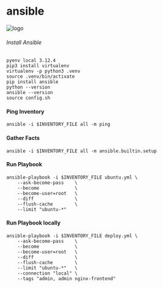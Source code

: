 # ansible

![logo](https://user-images.githubusercontent.com/26479/113611957-81d90b80-964f-11eb-95c9-2fb0dfa3cb0b.png)

###### Install Ansible
```shell
pyenv local 3.12.4
pip3 install virtualenv
virtualenv -p python3 .venv
source .venv/bin/activate
pip install ansible
python --version
ansible --version
source config.sh
```

#### Ping Inventory
```shell
ansible -i $INVENTORY_FILE all -m ping
```

#### Gather Facts
```shell
ansible -i $INVENTORY_FILE all -m ansible.builtin.setup
```

#### Run Playbook
```shell
ansible-playbook -i $INVENTORY_FILE ubuntu.yml \
    --ask-become-pass    \
    --become             \
    --become-user=root   \
    --diff               \
    --flush-cache        \
    --limit "ubuntu-*"
```

#### Run Playbook locally
```shell
ansible-playbook -i $INVENTORY_FILE deploy.yml \
    --ask-become-pass    \
    --become             \
    --become-user=root   \
    --diff               \
    --flush-cache        \
    --limit "ubuntu-*"   \
    --connection "local" \
    --tags "admin, admin nginx-frontend"
```
